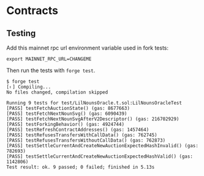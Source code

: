 # Contracts
## Testing
Add this mainnet rpc url environment variable used in fork tests:
```
export MAINNET_RPC_URL=CHANGEME
```
Then run the tests with `forge test`.
```
$ forge test
[⠆] Compiling...
No files changed, compilation skipped

Running 9 tests for test/LilNounsOracle.t.sol:LilNounsOracleTest
[PASS] testFetchAuctionState() (gas: 8677663)
[PASS] testFetchNextNounSvg() (gas: 6090439)
[PASS] testFetchNextNounSvgAfterV2Descriptor() (gas: 216702929)
[PASS] testForkingBehavior() (gas: 4924744)
[PASS] testRefreshContractAddresses() (gas: 1457464)
[PASS] testRefusesTransfersWithCallData() (gas: 762745)
[PASS] testRefusesTransfersWithoutCallData() (gas: 762873)
[PASS] testSettleCurrentAndCreateNewAuctionExpectedHashInvalid() (gas: 782693)
[PASS] testSettleCurrentAndCreateNewAuctionExpectedHashValid() (gas: 1142806)
Test result: ok. 9 passed; 0 failed; finished in 5.13s
```
